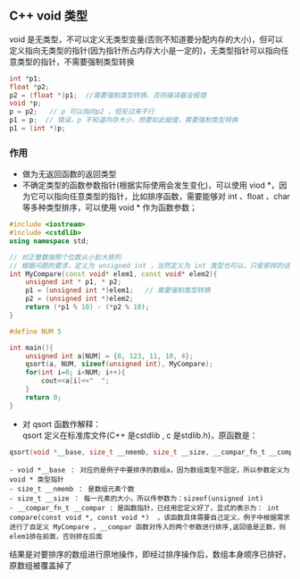 ## C++ void 类型

void 是无类型，不可以定义无类型变量(否则不知道要分配内存的大小)，但可以定义指向无类型的指针(因为指针所占内存大小是一定的)，无类型指针可以指向任意类型的指针，不需要强制类型转换  
```cpp
int *p1;
float *p2;
p2 = (float *)p1;  //需要强制类型转换，否则编译器会报错
void *p;
p = p2;   // p 可以指向p2 ，但反过来不行
p1 = p;  // 错误，p 不知道内存大小，想要如此赋值，需要强制类型转换
p1 = (int *)p;
```

### 作用
- 做为无返回函数的返回类型
- 不确定类型的函数参数指针(根据实际使用会发生变化)，可以使用 viod *，因为它可以指向任意类型的指针，比如排序函数，需要能够对 int 、float 、char 等多种类型排序，可以使用 void * 作为函数参数；
```cpp
#include <iostream>
#include <cstdlib>
using namespace std;

// 对正整数按照个位数从小到大排列
// 根据问题的要求，定义为 unsigned int ，当然定义为 int 类型也可以，只是那样的话，表示正整数范围变得小了
int MyCompare(const void* elem1, const void* elem2){
    unsigned int * p1, * p2;
    p1 = (unsigned int *)elem1;   // 需要强制类型转换
    p2 = (unsigned int *)elem2;
    return (*p1 % 10) - (*p2 % 10);
}

#define NUM 5

int main(){
    unsigned int a[NUM] = {8, 123, 11, 10, 4};
    qsort(a, NUM, sizeof(unsigned int), MyCompare);
    for(int i=0; i<NUM; i++){
        cout<<a[i]<<"  ";
    }
    return 0;
}
```
- 对 qsort 函数作解释：  
    qsort 定义在标准库文件(C++ 是cstdlib , c 是stdlib.h)，原函数是：
```cpp
qsort(void *__base, size_t __nmemb, size_t __size, __compar_fn_t __compar)
```
    - void *__base ： 对应的是例子中要排序的数组a，因为数组类型不固定，所以参数定义为 void * 类型指针
    - size_t __nmemb ： 是数组元素个数
    - size_t __size ： 每一元素的大小，所以传参数为：sizeof(unsigned int)
    - __compar_fn_t __compar : 是函数指针，已经用宏定义好了，显式的表示为： int compare(const void *, const void *)  ，该函数具体需要自己定义，例子中根据需求进行了自定义 MyCompare ，__compar 函数对传入的两个参数进行排序,返回值是正数，则elem1排在前面，否则排在后面
结果是对要排序的数组进行原地操作，即经过排序操作后，数组本身顺序已排好，原数组被覆盖掉了
